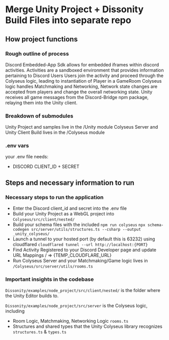 # Merge Unity Project + Dissonity Build Files into separate repo

## How project functions

### Rough outline of process

Discord Embedded-App Sdk allows for embedded iframes within discord activities.
Activities are a sandboxed environment that provides information pertaining to Discord Users
Users join the activity and proceed through the Colyseus logic, leading to instantiation of Player in a GameRoom
Colyseus logic handles Matchmaking and Networking, Network state changes are accepted from players and change the overall networking state.
Unity receives all game messages from the Discord-Bridge npm package, relaying them into the Unity client.

### Breakdown of submodules

Unity Project and samples live in the /Unity module
Colyseus Server and Unity Client Build lives in the /Colyseus module

### .env vars

your .env file needs:

- DISCORD CLIENT_ID + SECRET

## Steps and necessary information to run

### Necessary steps to run the application

- Enter the Discord client_id and secret into the .env file
- Build your Unity Project as a WebGL project into `Colyseus/src/client/nested/`
- Build your schema files with the included `npm run colyseus`
    `npx schema-codegen src/server/utils/structures.ts --csharp --output _unity_colyseus/`
- Launch a tunnel to your hosted port (by default this is 63232) using cloudflared
`cloudflared tunnel --url http://localhost:{PORT}`
- Find Activity Registered to your Discord Developer page and update URL Mappings
  / => {TEMP_CLOUDFLARE_URL}
- Run Colyseus Server and your Matchmaking/Game logic lives in `/Colyseus/src/server/utils/rooms.ts`

### Important insights in the codebase

`Dissonity/examples/node_project/src/client/nested/` is the folder where the Unity Editor builds to.

`Dissonity/examples/node_project/src/server` is the Colyseus logic, including

- Room Logic, Matchmaking, Networking Logic `rooms.ts`
- Structures and shared types that the Unity Colyseus library recognizes `structures.ts` & `types.ts`
